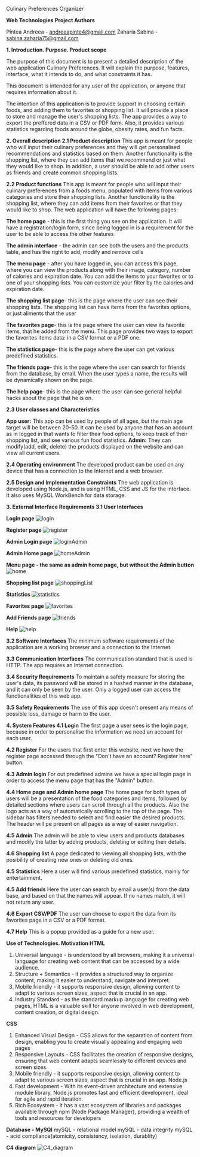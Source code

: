 Culinary Preferences Organizer 

**Web Technologies**
**Project Authors**


Pîntea Andreea - andreeapinte4@gmail.com
Zaharia Sabina - sabina.zaharia75@gmail.com

**1. Introduction. Purpose. Product scope**

The purpose of this document is to present a detalied description of the web application Culinary Preferences. It will explain the purpose, features, interface, what it intends to do, and what constraints it has.

This document is intended for any user of the application, or anyone that requires information about it.

The intention of this application is to provide support in choosing certain foods, and adding them to favorites or shopping list. It will provide a place to store and manage the user's shopping lists. The app provides a way to export the preffered data in a CSV or PDF form. Also, it provides various statistics regarding foods around the globe, obesity rates, and fun facts.


**2. Overall description
    2.1 Product description**
This app is meant for people who will input their culinary preferences and they will get personalised recommendations and statistics based on them.
Another functionality is the shopping list, where they can add items that we recommend or just what they would like to shop.
In addition, a user should be able to add other users as friends and create common shopping lists.


**2.2 Product functions**
This app is meant for people who will input their culinary preferences from a foods menu, populated with items from various categories and store their shopping lists.
Another functionality is the shopping list, where they can add items from their favorites or that they would like to shop.
The web application will have the following pages:

**The home page** - this is the first thing you see on the application. It will have a registration/login form, since being logged in is a requirement for the user to be able to access the other features

**The admin interface** - the admin can see both the users and the products table, and has the right to add, modify and remove cells

**The menu page** - after you have logged in, you can access this page, where you can view the products along with their image, category, number of calories and expiration date. You can add the items to your favorites or to one of your shopping lists. You can customize your filter by the calories and expiration date.

**The shopping list page**- this is the page where the user can see their shopping lists. The shopping list can have items from the favorites options, or just aliments that the user

**The favorites page**- this is the page where the user can view its favorite items, that he added from the menu. This page provides two ways to export the favorites items data: in a CSV format or a PDF one.

**The statistics page**- this is the page where the user can get various predefined statistics.

**The friends page**- this is the page where the user can search for friends from the database, by email. When the user types a name, the results will be dynamically shown on the page.

**The help page**- this is the page where the user can see general helpful hacks about the page that he is on.

**2.3 User classes and Characteristics**

**App user:** This app can be used by people of all ages, but the main age target will be between 20-50. It can be used by anyone that has an account as in logged in that wants to filter their food options, to keep track of their shopping list, and see various fun food statistics.
**Admin:** They can modify(add, edit, delete) the products displayed on the website and can view all current users.

**2.4 Operating environment**
The developed product can be used on any device that has a connection to the Internet and a web browser.

**2.5 Design and Implementation Constraints**
The web application is developed using Node.js, and is using HTML, CSS and JS for the interface. It also uses MySQL WorkBench for data storage.

**3. External Interface Requirements
3.1 User Interfaces**

**Login page** 
![login](https://github.com/pandreea14/TW-PinteaAndreea-ZahariaSabina-2E2/assets/119395357/6b9e65d5-2ca8-4fb9-83d7-8e6e92a9aaf8)

**Register page**
![register](https://github.com/pandreea14/TW-PinteaAndreea-ZahariaSabina-2E2/assets/119395357/069be7a8-713f-4999-9276-c8d9a7b633fa)

**Admin Login page**
![loginAdmin](https://github.com/pandreea14/TW-PinteaAndreea-ZahariaSabina-2E2/assets/119395357/ca2c9926-c469-4dc9-83ea-160aa59da769)


**Admin Home page**
![homeAdmin](https://github.com/pandreea14/TW-PinteaAndreea-ZahariaSabina-2E2/assets/119395357/8332fb42-958f-4998-8e21-27af35f8f1ff)


**Menu page - the same as admin home page, but without the Admin button**
![home](https://github.com/pandreea14/TW-PinteaAndreea-ZahariaSabina-2E2/assets/119395357/3a7a00bf-23de-468f-b247-149c03703459)


**Shopping list page**
![shoppingList](https://github.com/pandreea14/TW-PinteaAndreea-ZahariaSabina-2E2/assets/119395357/b59f6115-f1a6-4f90-bc11-a405480f0718)


**Statistics**
![statistics](https://github.com/pandreea14/TW-PinteaAndreea-ZahariaSabina-2E2/assets/119395357/3006996b-9118-4a24-8e4a-bc2457fca10b)


**Favorites page**
![favorites](https://github.com/pandreea14/TW-PinteaAndreea-ZahariaSabina-2E2/assets/119395357/57fcc61c-3c1f-4a06-9c17-6b37bbfbc377)

**Add Friends page**
![friends](https://github.com/pandreea14/TW-PinteaAndreea-ZahariaSabina-2E2/assets/119395357/883a0df1-4e44-4b75-9f9e-af42090cca00)

**Help**
![help](https://github.com/pandreea14/TW-PinteaAndreea-ZahariaSabina-2E2/assets/119395357/e3fe563e-3190-4100-a85a-2f4a150a8493)


**3.2 Software Interfaces**
The minimum software requirements of the application are a working browser and a connection to the Internet.

**3.3 Communication Interfaces**
The communication standard that is used is HTTP. The app requires an Internet connection.

**3.4 Security Requirements**
To maintain a safety measure for storing the user's data, its password will be stored in a hashed manner in the database, and it can only be seen by the user. Only a logged user can access the functionalities of this web app.

**3.5 Safety Requirements**
The use of this app doesn't present any means of possible loss, damage or harm to the user.

**4. System Features
4.1 Login**
The first page a user sees is the login page, because in order to personalise the information we need an account for each user.

**4.2 Register**
For the users that first enter this website, next we have the register page accessed through the "Don't have an account? Register here" button.

**4.3 Admin login**
For out predefined admins we have a special login page in order to access the menu page that has the "Admin" button.

**4.4 Home page and Admin home page**
The home page for both types of users will be a presentation of the food categories and items, followed by detailed sections where users can scroll through all the products. Also the logo acts as a way of automatically scrolling to the top of the page. The sidebar has filters needed to select and find easier the desired products. The header will pe present on all pages as a way of easier navigation.

**4.5 Admin**
The admin will be able to view users and products databases and modify the latter by adding products, deleting or editing their details.

**4.6 Shopping list**
A page dedicated to viewing all shopping lists, with the posibility of creating new ones or deleting old ones.

**4.5 Statistics**
Here a user will find various predefined statistics, mainly for entertainment.

**4.5 Add friends**
Here the user can search by email a user(s) from the data base, and based on that the names will appear. If no names match, it will not return any user.

**4.6 Export CSV/PDF**
The user can choose to export the data from its favorites page in a CSV or a PDF format.

**4.7 Help**
This is a popup provided as a guide for a new user.

**Use of Technologies. Motivation
HTML**
1. Universal language - is understood by all browsers, making it a universal language for creating web content that can be accessed by a wide audience.
2. Structure + Semantics - it provides a structured way to organize content, making it easier to understand, navigate and interpret.
3. Mobile friendly - it supports responsive design, allowing content to adapt to various screen sizes, aspect that is crucial in an app.
4. Industry Standard - as the standard markup language for creating web pages, HTML is a valuable skill for anyone involved in web development, content creation, or digital design.
   
**CSS**
1. Enhanced Visual Design - CSS allows for the separation of content from design, enabling you to create visually appealing and engaging web pages
2. Responsive Layouts - CSS facilitates the creation of responsive designs, ensuring that web content adapts seamlessly to different devices and screen sizes.
3. Mobile friendly - it supports responsive design, allowing content to adapt to various screen sizes, aspect that is crucial in an app.
Node.js
1. Fast development - With its event-driven architecture and extensive module library, Node.js promotes fast and efficient development, ideal for agile and rapid iteration.
2. Rich Ecosystem - it has a vast ecosystem of libraries and packages available through npm (Node Package Manager), providing a wealth of tools and resources for developers

**Database - MySQl**
mySQL - relational model
mySQL - data integrity
mySQL - acid compliance(atomicity, consistency, isolation, durablity)

**C4 diagram**
![C4_diagram](https://github.com/pandreea14/TW-PinteaAndreea-ZahariaSabina-2E2/assets/119395357/49042627-9286-4dea-8dae-f5ddec1fab08)

